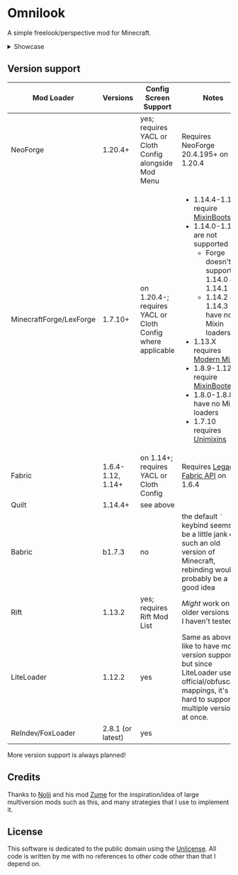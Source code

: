 # Omnilook

A simple freelook/perspective mod for Minecraft.

<details>
<summary>Showcase</summary>

https://github.com/user-attachments/assets/cb2b3255-b664-4bfd-8992-07aef30071f3
</details>

## Version support

| Mod Loader              | Versions          | Config Screen Support                                      | Notes                                                                                                                                                                                                                                                                                                                                                                                                                                                                                                                                                                        |
|-------------------------|-------------------|------------------------------------------------------------|------------------------------------------------------------------------------------------------------------------------------------------------------------------------------------------------------------------------------------------------------------------------------------------------------------------------------------------------------------------------------------------------------------------------------------------------------------------------------------------------------------------------------------------------------------------------------|
| NeoForge                | 1.20.4+           | yes; requires YACL or Cloth Config alongside Mod Menu      | Requires NeoForge 20.4.195+ on 1.20.4                                                                                                                                                                                                                                                                                                                                                                                                                                                                                                                                        |
| MinecraftForge/LexForge | 1.7.10+           | on 1.20.4-; requires YACL or Cloth Config where applicable | <ul><li>1.14.4-1.15.1 require <a href="https://modrinth.com/mod/mixinbootstrap">MixinBootstrap</a></li><li>1.14.0-1.14.3 are not supported<ul><li>Forge doesn't support 1.14.0 & 1.14.1</li><li>1.14.2 & 1.14.3 have no Mixin loaders</li></ul></li><li>1.13.X requires <a href="https://modrinth.com/mod/modernmixins">Modern Mixins</a></li><li>1.8.9-1.12.2 require <a href="https://modrinth.com/mod/mixinbooter">MixinBooter</a></li><li>1.8.0-1.8.8 have no Mixin loaders</li><li>1.7.10 requires <a href="https://modrinth.com/mod/unimixins">Unimixins</a></li></ul> |
| Fabric                  | 1.6.4-1.12, 1.14+ | on 1.14+; requires YACL or Cloth Config                    | Requires <a href="https://modrinth.com/mod/legacy-fabric-api">Legacy Fabric API</a> on 1.6.4                                                                                                                                                                                                                                                                                                                                                                                                                                                                                 |
| Quilt                   | 1.14.4+           | see above                                                  |                                                                                                                                                                                                                                                                                                                                                                                                                                                                                                                                                                              |
| Babric                  | b1.7.3            | no                                                         | the default <code>`</code> keybind seems to be a little jank on such an old version of Minecraft, rebinding would probably be a good idea                                                                                                                                                                                                                                                                                                                                                                                                                                    |
| Rift                    | 1.13.2            | yes; requires Rift Mod List                                | *Might* work on older versions but I haven't tested                                                                                                                                                                                                                                                                                                                                                                                                                                                                                                                          |
| LiteLoader              | 1.12.2            | yes                                                        | Same as above. I'd like to have more version support but since LiteLoader uses official/obfuscated mappings, it's hard to support multiple versions at once.                                                                                                                                                                                                                                                                                                                                                                                                                 |
| ReIndev/FoxLoader       | 2.8.1 (or latest) | yes                                                        |                                                                                                                                                                                                                                                                                                                                                                                                                                                                                                                                                                              |

More version support is always planned!

## Credits
Thanks to [Nolij](https://github.com/Nolij) and his mod [Zume](https://github.com/Nolij/Zume)
for the inspiration/idea of large multiversion mods such as this, and many strategies that I use to implement it.


## License
This software is dedicated to the public domain using the [Unlicense](LICENSE). All code is written by me with no references to other code other than that I depend on.
